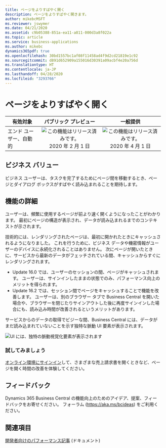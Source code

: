 ```yaml
---
title: ページをよりすばやく開く
description: ページをよりすばやく開きます。
author: mikebcMSFT
ms.reviewer: jswymer
ms.date: 04/21/2020
ms.assetid: c9b05388-851a-ea11-a811-000d3a8f022a
ms.topic: article
ms.service: business-applications
ms.author: mikebc
dynamics365pdf: true
ms.openlocfilehash: 30bd1557bc1af08f11458ad4f9d2cd21819e1c92
ms.sourcegitcommit: d891d652909a155016d30391a09acbf4e20a756d
ms.translationtype: HT
ms.contentlocale: ja-JP
ms.lasthandoff: 04/28/2020
ms.locfileid: "3293766"
---
```

# <a name="pages-open-faster"></a>ページをよりすばやく開く


| 有効対象    |  パブリック プレビュー | 一般提供 | 
| ---------- | :----------: |:----------: |
|エンド ユーザー、自動的|![この機能はリリース済みです。](/dynamics365-release-plan/media/green-checkmark.png "この機能はリリース済みです。") 2020 年 2 月 1 日| ![この機能はリリース済みです。](/dynamics365-release-plan/media/green-checkmark.png "この機能はリリース済みです。") 2020 年 4 月 1 日|


## <a name="business-value"></a>ビジネス バリュー
<!-- bv start -->
ビジネス ユーザーは、タスクを完了するためにページ間を移動するとき、ページとダイアログ ボックスがすばやく読み込まれることを期待します。
<!-- bv end -->



## <a name="feature-details"></a>機能の詳細
<!--feature detail start -->
ユーザーは、頻繁に使用するページが前より速く開くようになったことがわかります。 最初にページの構造が表示され、データが読み込まれるまでのコンテキストが示されます。

技術的には、レンダリングされたページは、最初に開かれたときにキャッシュされるようになりました。 これを行うために、ビジネス データや機密情報がユーザーのデバイスに永続化されることはありません。 次にページが開いたときに、サービスから最新のデータがフェッチされている間、キャッシュからすぐにレンダリングされます。

- Update 16.0 では、ユーザーのセッションの間、ページがキャッシュされます。 ユーザーは、サインインしたままの状態でのみ、パフォーマンス向上のメリットを得られます。
- Update 16.2 では、セッション間でページをキャッシュすることで機能を改善します。 ユーザーは、別のブラウザー タブで Business Central を開いた場合や、ブラウザーを閉じたりサインアウトした後に再度サインインした場合にも、読み込み時間が改善されるというメリットがあります。

サービスからのデータの取得でビジーな間、Business Central には、データがまだ読み込まれていないことを示す独特な脈動 UI 要素が表示されます。

![UI には、独特の脈動視覚化要素が表示されます](media/ghosted-ui.png "UI には、独特の脈動視覚化要素が表示されます")

### <a name="try-it-now"></a>試してみましょう
[オンライン環境にサインイン](https://businesscentral.dynamics.com/?page=9301)して、さまざまな売上請求書を開くときなど、ページを開く時間の改善を体験してください。
<!--feature detail end -->






## <a name="tell-us-what-you-think"></a>フィードバック
Dynamics 365 Business Central の機能向上のためのアイデア、提案、フィードバックをお寄せください。 フォーラム (https://aka.ms/bcideas) をご利用ください。




## <a name="see-also"></a>関連項目

<!--docs start-->
[開発者向けのパフォーマンス記事](https://docs.microsoft.com/dynamics365/business-central/dev-itpro/performance/performance-developer) (ドキュメント)
<!--docs end-->
